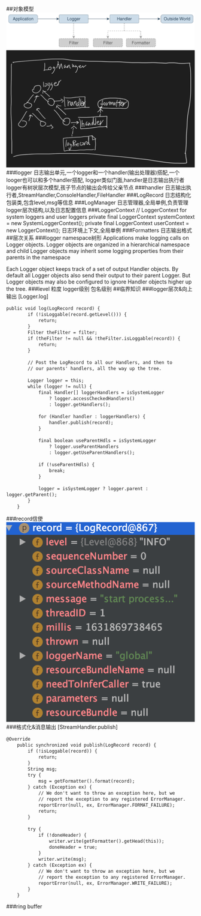 ##对象模型
![](.z_jdk_logging_模型_images/e279cda0.png)
![](.z_jdk_logging_模型_images/dff104db.png)
[](https://docs.oracle.com/javase/10/core/java-logging-overview.htm#JSCOR-GUID-B83B652C-17EA-48D9-93D2-563AE1FF8EDA)
###logger
日志输出单元,一个logger和一个handler(输出处理器)搭配,一个looger也可以和多个handler搭配,
logger类似门面,handler是日志输出执行者
logger有树状层次模型,孩子节点的输出会传给父亲节点
###handler
日志输出执行者,StreamHandler,ConsoleHandler,FileHandler
###LogRecord
日志结构化包装类,包含level,msg等信息
###LogManager
日志管理器,全局单例,负责管理logger层次结构,以及日志配置信息
###LoggerContext
// LoggerContext for system loggers and user loggers
private final LoggerContext systemContext = new SystemLoggerContext();
private final LoggerContext userContext = new LoggerContext();
日志环境上下文,全局单例
###Formatters
日志输出格式
##层次关系
###logger namespace树形
Applications make logging calls on Logger objects. 
Logger objects are organized in a hierarchical namespace and child Logger objects may inherit some logging properties from their parents in the namespace

Each Logger object keeps track of a set of output Handler objects. By default all Logger objects also send their output to their parent Logger. 
But Logger objects may also be configured to ignore Handler objects higher up the tree.
###level 粒度
logger级别
包名级别
##临界知识
###logger层次&向上输出
[Logger.log]
```
public void log(LogRecord record) {
        if (!isLoggable(record.getLevel())) {
            return;
        }
        Filter theFilter = filter;
        if (theFilter != null && !theFilter.isLoggable(record)) {
            return;
        }

        // Post the LogRecord to all our Handlers, and then to
        // our parents' handlers, all the way up the tree.

        Logger logger = this;
        while (logger != null) {
            final Handler[] loggerHandlers = isSystemLogger
                ? logger.accessCheckedHandlers()
                : logger.getHandlers();

            for (Handler handler : loggerHandlers) {
                handler.publish(record);
            }

            final boolean useParentHdls = isSystemLogger
                ? logger.useParentHandlers
                : logger.getUseParentHandlers();

            if (!useParentHdls) {
                break;
            }

            logger = isSystemLogger ? logger.parent : logger.getParent();
        }
    }
```
###record信使
![](.z_jdk_logging_模型_images/b1406e49.png)
###格式化&消息输出
[StreamHandler.publish]
```
@Override
    public synchronized void publish(LogRecord record) {
        if (!isLoggable(record)) {
            return;
        }
        String msg;
        try {
            msg = getFormatter().format(record);
        } catch (Exception ex) {
            // We don't want to throw an exception here, but we
            // report the exception to any registered ErrorManager.
            reportError(null, ex, ErrorManager.FORMAT_FAILURE);
            return;
        }

        try {
            if (!doneHeader) {
                writer.write(getFormatter().getHead(this));
                doneHeader = true;
            }
            writer.write(msg);
        } catch (Exception ex) {
            // We don't want to throw an exception here, but we
            // report the exception to any registered ErrorManager.
            reportError(null, ex, ErrorManager.WRITE_FAILURE);
        }
    }
```
###ring buffer
